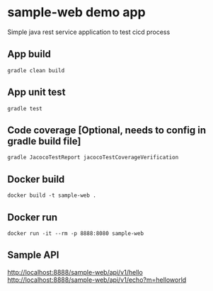 # sample-web demo app

Simple java rest service application to test cicd process

## App build

```shell
gradle clean build
```

## App unit test

```shell
gradle test
```

## Code coverage [Optional, needs to config in gradle build file]

```shell
gradle JacocoTestReport jacocoTestCoverageVerification
```

## Docker build

```shell
docker build -t sample-web .
```

## Docker run

```shell
docker run -it --rm -p 8888:8080 sample-web
```

## Sample API

<http://localhost:8888/sample-web/api/v1/hello>
<http://localhost:8888/sample-web/api/v1/echo?m=helloworld>